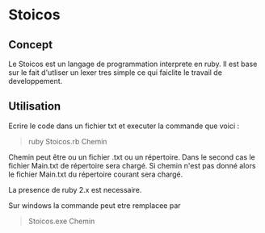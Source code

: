 # Stoicos
## Concept
Le Stoicos est un langage de programmation interprete en ruby.
Il est base sur le fait d'utliser un lexer tres simple ce qui faiclite le travail de developpement.

## Utilisation
Ecrire le code dans un fichier txt et executer la commande que voici :
> ruby Stoicos.rb Chemin

Chemin peut être ou un fichier .txt ou un répertoire. Dans le second cas le fichier Main.txt de répertoire sera chargé.
Si chemin n'est pas donné alors le fichier Main.txt du répertoire courant sera chargé.

La presence de ruby 2.x est necessaire.

Sur windows la commande peut etre remplacee par
> Stoicos.exe Chemin

